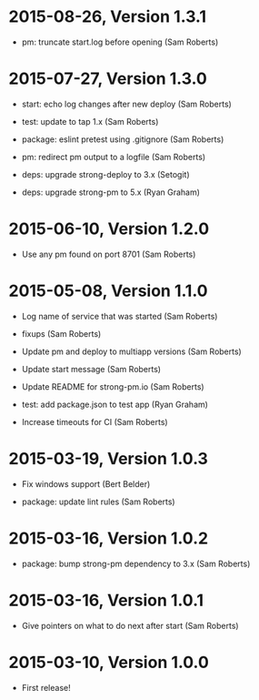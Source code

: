 2015-08-26, Version 1.3.1
=========================

 * pm: truncate start.log before opening (Sam Roberts)


2015-07-27, Version 1.3.0
=========================

 * start: echo log changes after new deploy (Sam Roberts)

 * test: update to tap 1.x (Sam Roberts)

 * package: eslint pretest using .gitignore (Sam Roberts)

 * pm: redirect pm output to a logfile (Sam Roberts)

 * deps: upgrade strong-deploy to 3.x (Setogit)

 * deps: upgrade strong-pm to 5.x (Ryan Graham)


2015-06-10, Version 1.2.0
=========================

 * Use any pm found on port 8701 (Sam Roberts)


2015-05-08, Version 1.1.0
=========================

 * Log name of service that was started (Sam Roberts)

 * fixups (Sam Roberts)

 * Update pm and deploy to multiapp versions (Sam Roberts)

 * Update start message (Sam Roberts)

 * Update README for strong-pm.io (Sam Roberts)

 * test: add package.json to test app (Ryan Graham)

 * Increase timeouts for CI (Sam Roberts)


2015-03-19, Version 1.0.3
=========================

 * Fix windows support (Bert Belder)

 * package: update lint rules (Sam Roberts)


2015-03-16, Version 1.0.2
=========================

 * package: bump strong-pm dependency to 3.x (Sam Roberts)


2015-03-16, Version 1.0.1
=========================

 * Give pointers on what to do next after start (Sam Roberts)


2015-03-10, Version 1.0.0
=========================

 * First release!
